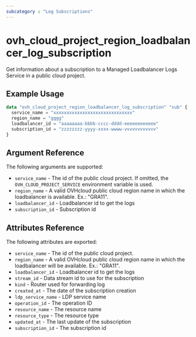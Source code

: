 ```yaml
---
subcategory : "Log Subscriptions"
---
```


# ovh_cloud_project_region_loadbalancer_log_subscription

Get information about a subscription to a Managed Loadbalancer Logs Service in a public cloud project.

## Example Usage

```terraform
data "ovh_cloud_project_region_loadbalancer_log_subscription" "sub" {
  service_name = "xxxxxxxxxxxxxxxxxxxxxxxxxxxxxx"
  region_name = "gggg"
  loadbalancer_id = "aaaaaaaa-bbbb-cccc-dddd-eeeeeeeeeeee"
  subscription_id = "zzzzzzzz-yyyy-xxxx-wwww-vvvvvvvvvvvv"
}
```

## Argument Reference

The following arguments are supported:

* `service_name` - The id of the public cloud project. If omitted, the `OVH_CLOUD_PROJECT_SERVICE` environment variable is used.
* `region_name` - A valid OVHcloud public cloud region name in which the loadbalancer is available. Ex.: "GRA11".
* `loadbalancer_id` - Loadbalancer id to get the logs
* `subscription_id` - Subscription id

## Attributes Reference

The following attributes are exported:

* `service_name` - The id of the public cloud project.
* `region_name` - A valid OVHcloud public cloud region name in which the loadbalancer will be available. Ex.: "GRA11".
* `loadbalancer_id` - Loadbalancer id to get the logs
* `stream_id` - Data stream id to use for the subscription
* `kind` - Router used for forwarding log
* `created_at` - The date of the subscription creation
* `ldp_service_name` - LDP service name
* `operation_id` - The operation ID
* `resource_name` - The resource name
* `resource_type` - The resource type
* `updated_at` - The last update of the subscription
* `subscription_id` - The subscription id
